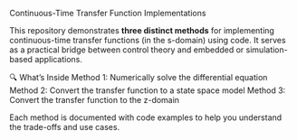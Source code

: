 Continuous-Time Transfer Function Implementations

This repository demonstrates **three distinct methods** for implementing continuous-time transfer functions (in the s-domain) using code. It serves as a practical bridge between control theory and embedded or simulation-based applications.

 🔍 What’s Inside
 Method 1: Numerically solve the differential equation
 Method 2: Convert the transfer function to a state space model
 Method 3: Convert the transfer function to the z-domain

Each method is documented with code examples to help you understand the trade-offs and use cases.
